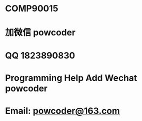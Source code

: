 # COMP90015
# 加微信 powcoder

# QQ 1823890830

# Programming Help Add Wechat powcoder

# Email: powcoder@163.com

